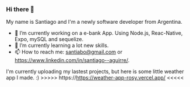 ### Hi there 👋
 My name is Santiago and I'm a newly software developer from Argentina. 

- 🔭 I’m currently working on a e-bank App. Using Node.js, Reac-Native, Expo, mySQL and sequelize.
- 🌱 I’m currently learning a lot new skills. 
- 📫 How to reach me: santiabo@gmail.com or https://www.linkedin.com/in/santiago--aguirre/.

I'm currently uploading my lastest projects, but here is some little weather app I made. :)
               >>>>> https://https://weather-app-rosy.vercel.app/ <<<<<


